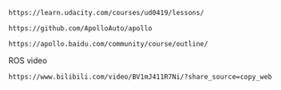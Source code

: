 ```
https://learn.udacity.com/courses/ud0419/lessons/
```
```
https://github.com/ApolloAuto/apollo
```
```
https://apollo.baidu.com/community/course/outline/
```
ROS video
```
https://www.bilibili.com/video/BV1mJ411R7Ni/?share_source=copy_web
```
